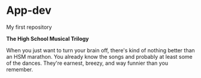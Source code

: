# App-dev
My first repository

**The High School Musical Trilogy**

When you just want to turn your brain off, there's kind of nothing better than an HSM marathon. You already know the songs and probably at least some of the dances. They're earnest, breezy, and way funnier than you remember.

